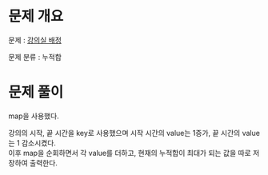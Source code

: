 # 문제 개요

문제 : [강의실 배정](https://www.acmicpc.net/problem/11000)

문제 분류 : 누적합

# 문제 풀이

map을 사용했다.

강의의 시작, 끝 시간을 key로 사용했으며 시작 시간의 value는 1증가, 끝 시간의 value는 1 감소시켰다.  
이후 map을 순회하면서 각 value를 더하고, 현재의 누적합이 최대가 되는 값을 따로 저장하여 출력한다.
